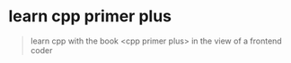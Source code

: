 # learn cpp primer plus

> learn cpp with the book \<cpp primer plus\> in the view of a frontend coder